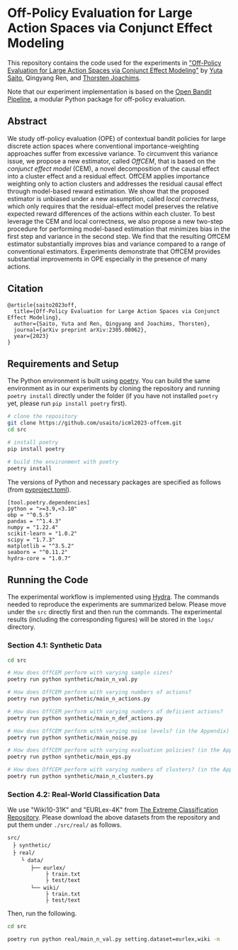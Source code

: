 # Off-Policy Evaluation for Large Action Spaces via Conjunct Effect Modeling

This repository contains the code used for the experiments in ["Off-Policy Evaluation for Large Action Spaces via Conjunct Effect Modeling"](https://arxiv.org/abs/2305.08062) by [Yuta Saito](https://usait0.com/en/), Qingyang Ren, and [Thorsten Joachims](https://www.cs.cornell.edu/people/tj/).

Note that our experiment implementation is based on the [Open Bandit Pipeline](https://github.com/st-tech/zr-obp), a modular Python package for off-policy evaluation.

## Abstract
We study off-policy evaluation (OPE) of contextual bandit policies for large discrete action spaces where conventional importance-weighting approaches suffer from excessive variance. To circumvent this variance issue, we propose a new estimator, called *OffCEM*, that is based on the *conjunct effect model* (CEM), a novel decomposition of the causal effect into a cluster effect and a residual effect. OffCEM applies importance weighting only to action clusters and addresses the residual causal effect through model-based reward estimation. We show that the proposed estimator is unbiased under a new assumption, called *local correctness*, which only requires that the residual-effect model preserves the relative expected reward differences of the actions within each cluster. To best leverage the CEM and local correctness, we also propose a new two-step procedure for performing model-based estimation that minimizes bias in the first step and variance in the second step. We find that the resulting OffCEM estimator substantially improves bias and variance compared to a range of conventional estimators. Experiments demonstrate that OffCEM provides substantial improvements in OPE especially in the presence of many actions.

## Citation

```
@article{saito2023off,
  title={Off-Policy Evaluation for Large Action Spaces via Conjunct Effect Modeling},
  author={Saito, Yuta and Ren, Qingyang and Joachims, Thorsten},
  journal={arXiv preprint arXiv:2305.08062},
  year={2023}
}
```

## Requirements and Setup

The Python environment is built using [poetry](https://github.com/python-poetry/poetry). You can build the same environment as in our experiments by cloning the repository and running `poetry install` directly under the folder (if you have not installed `poetry` yet, please run `pip install poetry` first).

```bash
# clone the repository
git clone https://github.com/usaito/icml2023-offcem.git
cd src

# install poetry
pip install poetry

# build the environment with poetry
poetry install
```

The versions of Python and necessary packages are specified as follows (from [pyproject.toml](./pyproject.toml)).

```
[tool.poetry.dependencies]
python = ">=3.9,<3.10"
obp = "^0.5.5"
pandas = "^1.4.3"
numpy = "1.22.4"
scikit-learn = "1.0.2"
scipy = "1.7.3"
matplotlib = "^3.5.2"
seaborn = "^0.11.2"
hydra-core = "1.0.7"
```

## Running the Code

The experimental workflow is implemented using [Hydra](https://github.com/facebookresearch/hydra). The commands needed to reproduce the experiments are summarized below. Please move under the `src` directly first and then run the commands. The experimental results (including the corresponding figures) will be stored in the `logs/` directory.

### Section 4.1: Synthetic Data

```bash
cd src

# How does OffCEM perform with varying sample sizes?
poetry run python synthetic/main_n_val.py

# How does OffCEM perform with varying numbers of actions?
poetry run python synthetic/main_n_actions.py

# How does OffCEM perform with varying numbers of deficient actions?
poetry run python synthetic/main_n_def_actions.py

# How does OffCEM perform with varying noise levels? (in the Appendix)
poetry run python synthetic/main_noise.py

# How does OffCEM perform with varying evaluation policies? (in the Appendix)
poetry run python synthetic/main_eps.py

# How does OffCEM perform with varying numbers of clusters? (in the Appendix)
poetry run python synthetic/main_n_clusters.py
```

### Section 4.2: Real-World Classification Data

We use "Wiki10-31K" and "EURLex-4K" from [The Extreme Classification Repository](http://manikvarma.org/downloads/XC/XMLRepository.html). Please download the above datasets from the repository and put them under `./src/real/` as follows.

```
src/
　├ synthetic/
　├ real/
　 　└ data/
　 　   ├── eurlex/
            ├ train.txt
            ├ test/text
　 　   └── wiki/
            ├ train.txt
            ├ test/text
```

Then, run the following.

```bash
cd src

poetry run python real/main_n_val.py setting.dataset=eurlex,wiki -m
```
